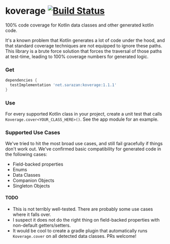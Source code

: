 # koverage [![Build Status](https://travis-ci.org/asarazan/koverage.svg?branch=master)](https://travis-ci.org/asarazan/koverage)
100% code coverage for Kotlin data classes and other generated kotlin code.

It's a known problem that Kotlin generates a lot of code under the hood, and that standard coverage techniques are not equipped to ignore these paths. This library is a brute force solution that forces the traversal of those paths at test-time, leading to 100% coverage numbers for generated logic.

### Get
```gradle
dependencies {
  testImplementation 'net.sarazan:koverage:1.1.1'
}
```

### Use
For every supported Kotlin class in your project, create a unit test that calls `Koverage.cover<YOUR_CLASS_HERE>()`. See the app module for an example.

### Supported Use Cases
We've tried to hit the most broad use cases, and still fail gracefully if things don't work out. We've confirmed basic compatibility for generated code in the following cases:
* Field-backed properties
* Enums
* Data Classes
* Companion Objects
* Singleton Objects

#### TODO
* This is not terribly well-tested. There are probably some use cases where it falls over.
* I suspect it does not do the right thing on field-backed properties with non-default getters/setters.
* It would be cool to create a gradle plugin that automatically runs `Koverage.cover` on all detected data classes. PRs welcome!
